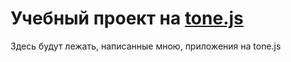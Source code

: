 # Учебный проект на [tone.js](https://tonejs.github.io/)
Здесь будут лежать, написанные мною, приложения на tone.js

